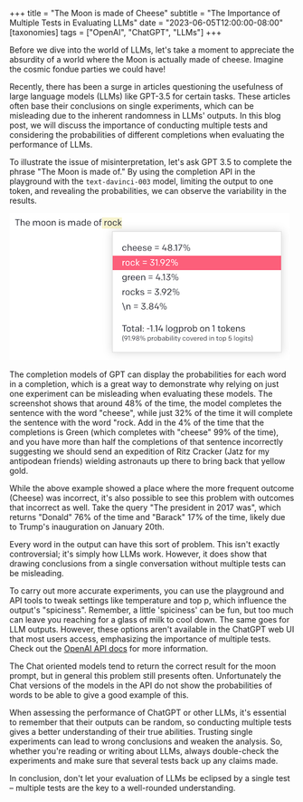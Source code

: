 +++
title = "The Moon is made of Cheese"
subtitle = "The Importance of Multiple Tests in Evaluating LLMs"
date = "2023-06-05T12:00:00-08:00"
[taxonomies]
tags = ["OpenAI", "ChatGPT", "LLMs"]
+++

Before we dive into the world of LLMs, let's take a moment to appreciate the absurdity of a world
where the Moon is actually made of cheese. Imagine the cosmic fondue parties we could have!

Recently, there has been a surge in articles questioning the usefulness of large language models
(LLMs) like GPT-3.5 for certain tasks. These articles often base their conclusions on single
experiments, which can be misleading due to the inherent randomness in LLMs' outputs. In this blog
post, we will discuss the importance of conducting multiple tests and considering the probabilities
of different completions when evaluating the performance of LLMs.

<!-- more -->

To illustrate the issue of misinterpretation, let's ask GPT 3.5 to complete the phrase "The Moon is
made of." By using the completion API in the playground with the `text-davinci-003` model, limiting
the output to one token, and revealing the probabilities, we can observe the variability in the
results.

![Screenshot of "The Moon Is Made of Rock" in the OpenAI Playground](the-moon.png)

The completion models of GPT can display the probabilities for each word in a completion, which is a
great way to demonstrate why relying on just one experiment can be misleading when evaluating these
models. The screenshot shows that around 48% of the time, the model completes the sentence with the
word "cheese", while just 32% of the time it will complete the sentence with the word "rock. Add in
the 4% of the time that the completions is Green (which completes with "cheese" 99% of the time),
and you have more than half the completions of that sentence incorrectly suggesting we should send
an expedition of Ritz Cracker (Jatz for my antipodean friends) wielding astronauts up there to bring
back that yellow gold.

While the above example showed a place where the more frequent outcome (Cheese) was incorrect, it's
also possible to see this problem with outcomes that incorrect as well. Take the query "The
president in 2017 was", which returns "Donald" 76% of the time and "Barack" 17% of the time, likely
due to Trump's inauguration on January 20th.

Every word in the output can have this sort of problem. This isn't exactly controversial; it's
simply how LLMs work. However, it does show that drawing conclusions from a single conversation
without multiple tests can be misleading.

To carry out more accurate experiments, you can use the playground and API tools to tweak settings
like temperature and top p, which influence the output's "spiciness". Remember, a little 'spiciness'
can be fun, but too much can leave you reaching for a glass of milk to cool down. The same goes for
LLM outputs. However, these options aren't available in the ChatGPT web UI that most users access,
emphasizing the importance of multiple tests. Check out the [OpenAI API docs] for more information.

[OpenAI API docs]: https://platform.openai.com/docs/api-reference/completions/create#completions/create-temperature

The Chat oriented models tend to return the correct result for the moon prompt, but in general this
problem still presents often. Unfortunately the Chat versions of the models in the API do not show
the probabilities of words to be able to give a good example of this.

When assessing the performance of ChatGPT or other LLMs, it's essential to remember that their
outputs can be random, so conducting multiple tests gives a better understanding of their true
abilities. Trusting single experiments can lead to wrong conclusions and weaken the analysis. So,
whether you're reading or writing about LLMs, always double-check the experiments and make sure that
several tests back up any claims made.

In conclusion, don't let your evaluation of LLMs be eclipsed by a single test – multiple tests are
the key to a well-rounded understanding.
